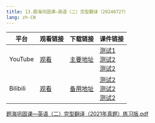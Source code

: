 ```yaml
---
title: 13.题海巩固课—英语（二）完型翻译（20240727）
lang: zh-CN
---
```



| 平台       | 观看链接   | 下载链接     | 课件链接         |
|----------|--------|----------|--------------|
| YouTube  | [观看]() | [主要地址]() | [测试1]()<br/>[测试2]()<br/>[测试2]()  |
| Bilibili | [观看]() | [备用地址]() | [测试2]()<br/>[测试2]()<br/>[测试2]()      |

[题海巩固课—英语（二）完型翻译（2021年真题）练习版.pdf](..%2F..%2Fpublic%2Fenglish%2F1.%E8%8B%B1%E8%AF%AD%E4%BA%8C-%E6%AD%A3%E5%BC%8F%E8%AF%BE%2F13.%E9%A2%98%E6%B5%B7%E5%B7%A9%E5%9B%BA%E8%AF%BE%E2%80%94%E8%8B%B1%E8%AF%AD%EF%BC%88%E4%BA%8C%EF%BC%89%E5%AE%8C%E5%9E%8B%E7%BF%BB%E8%AF%91%EF%BC%8820240727%EF%BC%89%2F%E9%A2%98%E6%B5%B7%E5%B7%A9%E5%9B%BA%E8%AF%BE%E2%80%94%E8%8B%B1%E8%AF%AD%EF%BC%88%E4%BA%8C%EF%BC%89%E5%AE%8C%E5%9E%8B%E7%BF%BB%E8%AF%91%EF%BC%882021%E5%B9%B4%E7%9C%9F%E9%A2%98%EF%BC%89%E7%BB%83%E4%B9%A0%E7%89%88.pdf)











